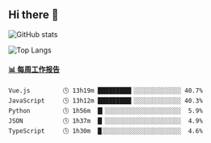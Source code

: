 ## Hi there 👋

![GitHub stats](https://github-readme-stats.orilight.top/api?username=orilights)

![Top Langs](https://github-readme-stats.orilight.top/api/top-langs/?username=orilights&layout=compact)

<!-- waka-box start -->
#### <a href="https://gist.github.com/92c8d5b388768c10efcba86e82b7c4fb" target="_blank">📊 每周工作报告</a>
```text
Vue.js         🕓 13h19m █████████▎░░░░░░░░░░░░░ 40.7%
JavaScript     🕓 13h12m █████████▎░░░░░░░░░░░░░ 40.3%
Python         🕓 1h56m  █▎░░░░░░░░░░░░░░░░░░░░░  5.9%
JSON           🕓 1h37m  █▏░░░░░░░░░░░░░░░░░░░░░  4.9%
TypeScript     🕓 1h30m  █░░░░░░░░░░░░░░░░░░░░░░  4.6%
```
<!-- Powered by https://github.com/journey-ad/waka-box-go . -->
<!-- waka-box end -->
